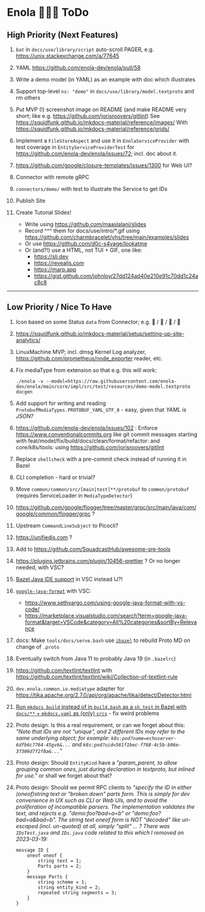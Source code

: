 <!--
    SPDX-License-Identifier: Apache-2.0

    Copyright 2023 The Enola <https://enola.dev> Authors

    Licensed under the Apache License, Version 2.0 (the "License");
    you may not use this file except in compliance with the License.
    You may obtain a copy of the License at

        https://www.apache.org/licenses/LICENSE-2.0

    Unless required by applicable law or agreed to in writing, software
    distributed under the License is distributed on an "AS IS" BASIS,
    WITHOUT WARRANTIES OR CONDITIONS OF ANY KIND, either express or implied.
    See the License for the specific language governing permissions and
    limitations under the License.
-->

# Enola 🕵🏾‍♀️ ToDo

## High Priority (Next Features)

1. `bat` in `docs/use/library/script` auto-scroll PAGER, e.g. https://unix.stackexchange.com/a/77645

1. YAML https://github.com/enola-dev/enola/pull/58

1. Write a demo model (in YAML) as an example with doc which illustrates

1. Support top-level `ns: "demo"` in `docs/use/library/model.textproto` and rm others

1. Put MVP (!) screenshot image on README (and make README very short; like e.g. https://github.com/jorisroovers/gitlint)
   See https://squidfunk.github.io/mkdocs-material/reference/images/
   With https://squidfunk.github.io/mkdocs-material/reference/grids/

1. Implement a `FileStoreAspect` and use it in `EnolaServiceProvider`
   with test coverage in `EntityServiceProviderTest`
   for https://github.com/enola-dev/enola/issues/72; incl. doc about it.

1. https://github.com/google/closure-templates/issues/1300 for Web UI?

1. Connector with remote gRPC

1. `connectors/demo/` with test to illustrate the Service to get IDs

1. Publish Site

1. Create Tutorial Slides!
   - Write using https://github.com/maaslalani/slides
   - Record ^^^ them for docs/use/intro/*.gif using https://github.com/charmbracelet/vhs/tree/main/examples/slides
   - Or use https://github.com/d0c-s4vage/lookatme
   - Or (and?!) use a HTML, not TUI + GIF, one like:
     - https://sli.dev
     - https://revealjs.com
     - https://marp.app
     - https://gist.github.com/johnloy/27dd124ad40e210e91c70dd1c24ac8c8

---

## Low Priority / Nice To Have

1. Icon based on some Status `data` from Connector; e.g. 📗 / 📘 / 📙 / 📕

1. https://squidfunk.github.io/mkdocs-material/setup/setting-up-site-analytics/

1. LinuxMachine MVP; incl. dmsg Kernel Log analyzer, https://github.com/prometheus/node_exporter reader, etc.

1. Fix mediaType from extension so that e.g. this will work:

       ./enola -v --model=https://raw.githubusercontent.com/enola-dev/enola/main/core/impl/src/test/resources/demo-model.textproto docgen

1. Add support for writing and reading `ProtobufMediaTypes.PROTOBUF_YAML_UTF_8` - easy, given that _YAML is JSON?_

1. https://github.com/enola-dev/enola/issues/102 :
   Enforce https://www.conventionalcommits.org like git commit messages
   starting with feat/model/fix/build/docs/clean/format/refactor: and core/k8s/tools:
   using https://github.com/jorisroovers/gitlint

1. Replace `shellcheck` with a pre-commit check instead of running it in Bazel

1. CLI completion - hard or trivial?

1. Move `common/common/src/[main|test]**/protobuf` to `common/protobuf` (requires ServiceLoader in `MediaTypeDetector`)

1. https://github.com/google/flogger/tree/master/grpc/src/main/java/com/google/common/flogger/grpc ?

1. Upstream `CommandLineSubject` to Picocli?

1. https://unifiedjs.com ?

1. Add to https://github.com/SquadcastHub/awesome-sre-tools

1. https://plugins.jetbrains.com/plugin/10456-prettier ? Or no longer needed, with VSC?
1. [Bazel Java IDE support](https://github.com/vorburger/LearningBazel/blob/develop/ToDo.md) in VSC instead IJ?!
1. [`google-java-format`](https://github.com/google/google-java-format) with VSC:

    - https://www.sethvargo.com/using-google-java-format-with-vs-code/
    - https://marketplace.visualstudio.com/search?term=google-java-format&target=VSCode&category=All%20categories&sortBy=Relevance

1. docs: Make `tools/docs/serve.bash` use [`ibazel`](https://github.com/bazelbuild/bazel-watcher) to rebuild Proto MD on change of `.proto`

1. Eventually switch from Java 11 to probably Java 19 (in `.bazelrc`)

1. https://github.com/textlint/textlint with https://github.com/textlint/textlint/wiki/Collection-of-textlint-rule

1. `dev.enola.common.io.mediatype` adapter for https://tika.apache.org/2.7.0/api/org/apache/tika/detect/Detector.html

1. [Run `mkdocs build` instead of in `build.bash` as a `sh_test` in Bazel with `docs/**` + `mkdocs.yaml` as (only) `srcs`](https://github.com/enola-dev/enola/compare/main...vorburger:enola:mkdocs_build_test) - fix weird problems

1. Proto design: Is this a real requirement, or can we forget about this: _"Note that IDs are not "unique", and 2
   different IDs may refer to the same underlying object; for example: `k8s:pod?name=echoserver-6dfb6c7764-45gvk&...`
   and `k8s:pod?uid=561f1bec-f768-4c5b-b96e-37306d7f2f8a&...`"_

1. Proto design: Should `EntityKind` have a _"param_parent, to allow grouping common ones, just during declaration in
   textproto, but inlined for use."_ or shall we forget about that?

1. Proto design: Should we permit RPC clients to _"specify the ID in either (oneof)string text or "broken down" parts
   form. This is simply for dev convenience in UX such as CLI or Web UIs, and to avoid the proliferation of incompatible
   parsers. The implementation validates the text, and rejects e.g. "demo:foo?bad=a=b" or "demo:foo?bad=a&bad=b". The
   string text oneof form is NOT "decoded" like un-escaped (incl. un-quoted) at all, simply "split" ... ? There
   was `IDsTest.java` and `IDs.java` code related to this which I removed on 2023-03-19:_

       message ID {
           oneof oneof {
               string text = 1;
               Parts parts = 2;
           }
           message Parts {
               string scheme = 1;
               string entity_kind = 2;
               repeated string segments = 3;
           }
       }
